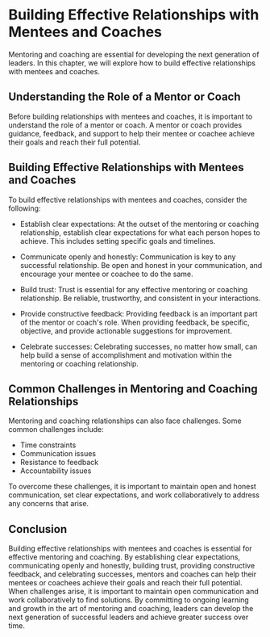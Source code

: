 Building Effective Relationships with Mentees and Coaches
============================================================================================

Mentoring and coaching are essential for developing the next generation of leaders. In this chapter, we will explore how to build effective relationships with mentees and coaches.

Understanding the Role of a Mentor or Coach
-------------------------------------------

Before building relationships with mentees and coaches, it is important to understand the role of a mentor or coach. A mentor or coach provides guidance, feedback, and support to help their mentee or coachee achieve their goals and reach their full potential.

Building Effective Relationships with Mentees and Coaches
---------------------------------------------------------

To build effective relationships with mentees and coaches, consider the following:

* Establish clear expectations: At the outset of the mentoring or coaching relationship, establish clear expectations for what each person hopes to achieve. This includes setting specific goals and timelines.

* Communicate openly and honestly: Communication is key to any successful relationship. Be open and honest in your communication, and encourage your mentee or coachee to do the same.

* Build trust: Trust is essential for any effective mentoring or coaching relationship. Be reliable, trustworthy, and consistent in your interactions.

* Provide constructive feedback: Providing feedback is an important part of the mentor or coach's role. When providing feedback, be specific, objective, and provide actionable suggestions for improvement.

* Celebrate successes: Celebrating successes, no matter how small, can help build a sense of accomplishment and motivation within the mentoring or coaching relationship.

Common Challenges in Mentoring and Coaching Relationships
---------------------------------------------------------

Mentoring and coaching relationships can also face challenges. Some common challenges include:

* Time constraints
* Communication issues
* Resistance to feedback
* Accountability issues

To overcome these challenges, it is important to maintain open and honest communication, set clear expectations, and work collaboratively to address any concerns that arise.

Conclusion
----------

Building effective relationships with mentees and coaches is essential for effective mentoring and coaching. By establishing clear expectations, communicating openly and honestly, building trust, providing constructive feedback, and celebrating successes, mentors and coaches can help their mentees or coachees achieve their goals and reach their full potential. When challenges arise, it is important to maintain open communication and work collaboratively to find solutions. By committing to ongoing learning and growth in the art of mentoring and coaching, leaders can develop the next generation of successful leaders and achieve greater success over time.
